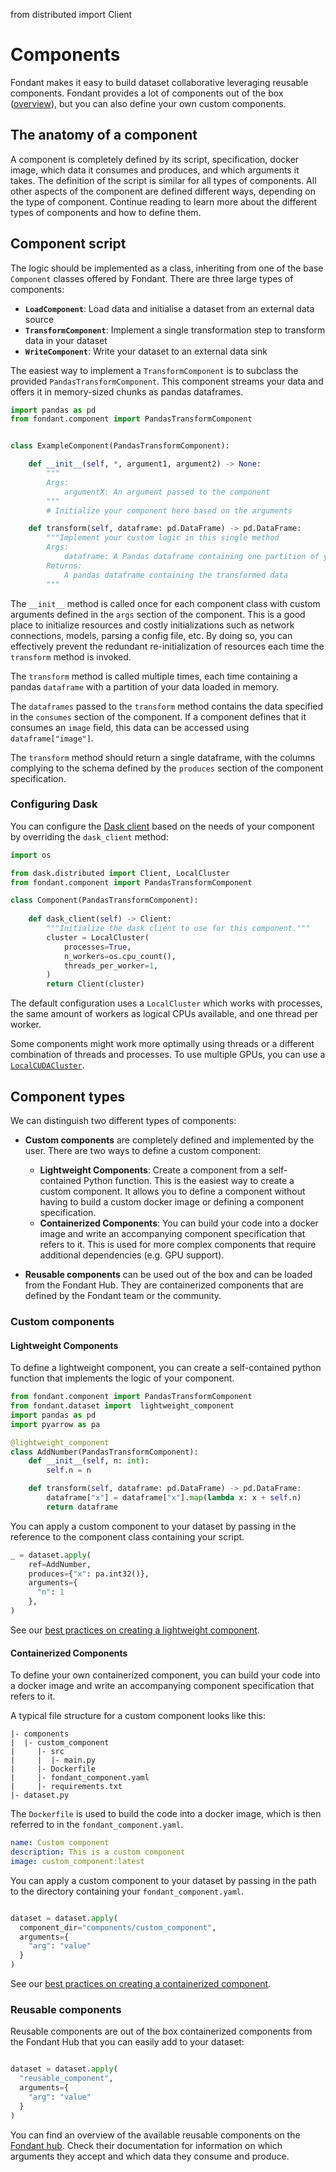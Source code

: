 from distributed import Client

# Components

Fondant makes it easy to build dataset collaborative leveraging reusable components. Fondant
provides a lot of components out of the box
([overview](https://fondant.ai/en/latest/components/hub/)), but you can also define your
own custom components.

## The anatomy of a component

A component is completely defined by its script, specification, docker image, which data it consumes and produces, and which arguments it takes.
The definition of the script is similar for all types of components. All other aspects of the component are defined 
different ways, depending on the type of component. Continue reading to learn more about the different types of components
and how to define them.

## Component script

The logic should be implemented as a class, inheriting from one of the base `Component` classes
offered by Fondant.
There are three large types of components:

- **`LoadComponent`**: Load data and initialise a dataset from an external data source
- **`TransformComponent`**: Implement a single transformation step to transform data in your dataset
- **`WriteComponent`**: Write your dataset to an external data sink

The easiest way to implement a `TransformComponent` is to subclass the provided
`PandasTransformComponent`. This component streams your data and offers it in memory-sized
chunks as pandas dataframes.

```python
import pandas as pd
from fondant.component import PandasTransformComponent


class ExampleComponent(PandasTransformComponent):

    def __init__(self, *, argument1, argument2) -> None:
        """
        Args:
            argumentX: An argument passed to the component
        """
        # Initialize your component here based on the arguments

    def transform(self, dataframe: pd.DataFrame) -> pd.DataFrame:
        """Implement your custom logic in this single method
        Args:
            dataframe: A Pandas dataframe containing one partition of your data
        Returns:
            A pandas dataframe containing the transformed data
        """
```

The `__init__` method is called once for each component class with custom arguments defined in the
`args` section of the component. This is a good
place to initialize resources and costly initializations such as network connections, models,
parsing a config file, etc. By doing so, you can effectively prevent the redundant re-initialization
of resources each time the `transform` method is invoked.

The `transform` method is called multiple times, each time containing a pandas `dataframe`
with a partition of your data loaded in memory.

The `dataframes` passed to the `transform` method contains the data specified in the `consumes`
section of the component. If a component defines that it consumes an `image` field, 
this data can be accessed using `dataframe["image"]`.

The `transform` method should return a single dataframe, with the columns complying to the
schema defined by the `produces` section of the component specification.

### Configuring Dask

You can configure the [Dask client](https://docs.dask.org/en/stable/scheduling.html) based on the 
needs of your component by overriding the `dask_client` method:

```python
import os

from dask.distributed import Client, LocalCluster
from fondant.component import PandasTransformComponent

class Component(PandasTransformComponent):
  
    def dask_client(self) -> Client:
        """Initialize the dask client to use for this component."""
        cluster = LocalCluster(
            processes=True,
            n_workers=os.cpu_count(),
            threads_per_worker=1,
        )
        return Client(cluster)
```

The default configuration uses a `LocalCluster` which works with processes, the same amount of 
workers as logical CPUs available, and one thread per worker.

Some components might work more optimally using threads or a different combination of threads 
and processes. To use multiple GPUs, you can use a 
[`LocalCUDACluster`](https://docs.rapids.ai/api/dask-cuda/stable/quickstart/#localcudacluster). 

## Component types

We can distinguish two different types of components:

- **Custom components** are completely defined and implemented by the user. There are two ways to 
  define a custom component:
    - **Lightweight Components**: Create a component from a self-contained Python function.
    This is the easiest way to create a custom component. It allows you to define a component without
    having to build a custom docker image or defining a component specification.
    - **Containerized Components**: You can build your code into a docker image
     and write an accompanying component specification that refers to it. This is used for 
    more complex components that require additional dependencies (e.g. GPU support). 

- **Reusable components** can be used out of the box and can be loaded from the Fondant Hub. They are containerized components that are defined by the Fondant team or
  the community.

  
### Custom components


#### Lightweight Components
To define a lightweight component, you can create a self-contained python function that
implements the logic of your component.


```python
from fondant.component import PandasTransformComponent
from fondant.dataset import  lightweight_component
import pandas as pd
import pyarrow as pa

@lightweight_component
class AddNumber(PandasTransformComponent):
    def __init__(self, n: int):
        self.n = n

    def transform(self, dataframe: pd.DataFrame) -> pd.DataFrame:
        dataframe["x"] = dataframe["x"].map(lambda x: x + self.n)
        return dataframe
```

You can apply a custom component to your dataset by passing in the reference to the component class containing 
your script. 

```python title="dataset.py"
_ = dataset.apply(
    ref=AddNumber,
    produces={"x": pa.int32()},
    arguments={
      "n": 1
    },
)
```

See our [best practices on creating a lightweight component](../components/lightweight_components.md).


#### Containerized Components
To define your own containerized component, you can build your code into a docker image and write an 
accompanying component specification that refers to it.

A typical file structure for a custom component looks like this:
```
|- components
|  |- custom_component
|     |- src
|     |  |- main.py
|     |- Dockerfile
|     |- fondant_component.yaml
|     |- requirements.txt
|- dataset.py
```

The `Dockerfile` is used to build the code into a docker image, which is then referred to in the 
`fondant_component.yaml`. 

```yaml title="components/custom_component/fondant_component.yaml"
name: Custom component
description: This is a custom component
image: custom_component:latest
```

You can apply a custom component to your dataset by passing in the path to the directory containing 
your `fondant_component.yaml`.

```python title="dataset.py"

dataset = dataset.apply(
  component_dir="components/custom_component",
  arguments={
    "arg": "value"
  }
)
```

See our [best practices on creating a containerized component](../components/containerized_components.md).


### Reusable components

Reusable components are out of the box containerized components from the Fondant Hub that you can easily add 
to your dataset:

```python

dataset = dataset.apply(
  "reusable_component",
  arguments={
    "arg": "value"
  }
)
```

You can find an overview of the available reusable components on the
[Fondant hub](https://github.com/ml6team/fondant/tree/main/src/fondant/components). Check their 
documentation for information on which arguments they accept and which data they consume and 
produce.